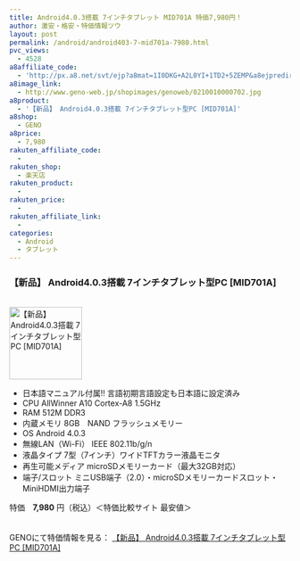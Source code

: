 ```yaml
---
title: Android4.0.3搭載 7インチタブレット MID701A 特価7,980円！
author: 激安・格安・特価情報ツウ
layout: post
permalink: /android/android403-7-mid701a-7980.html
pvc_views:
  - 4528
a8affiliate_code:
  - 'http://px.a8.net/svt/ejp?a8mat=1I0DKG+A2L0YI+1TD2+5ZEMP&a8ejpredirect=http://www.geno-web.jp/shopdetail/021001000070/'
a8image_link:
  - http://www.geno-web.jp/shopimages/genoweb/0210010000702.jpg
a8product:
  - '【新品】 Android4.0.3搭載 7インチタブレット型PC [MID701A]'
a8shop:
  - GENO
a8price:
  - 7,980
rakuten_affiliate_code:
  - 
rakuten_shop:
  - 楽天店
rakuten_product:
  - 
rakuten_price:
  - 
rakuten_affiliate_link:
  - 
categories:
  - Android
  - タブレット
---
```

### 【新品】 Android4.0.3搭載 7インチタブレット型PC [MID701A]

<div class="img-bg2 img_L">
  <a href="http://px.a8.net/svt/ejp?a8mat=1I0DKG+A2L0YI+1TD2+5ZEMP&a8ejpredirect=http://www.geno-web.jp/shopdetail/021001000070/" title="【新品】 Android4.0.3搭載 7インチタブレット型PC [MID701A]" target="_blank"><br /> <img border="0" alt="【新品】 Android4.0.3搭載 7インチタブレット型PC [MID701A]" src="http://i0.wp.com/www.geno-web.jp/shopimages/genoweb/0210010000702.jpg?w=130"width="130" data-recalc-dims="1" /></a><br /> <img border="0" src="http://i2.wp.com/www16.a8.net/0.gif?resize=1%2C1" alt="" data-recalc-dims="1" />
</div>

<!--more-->

  * 日本語マニュアル付属!! 言語初期言語設定も日本語に設定済み
  * CPU AllWinner A10 Cortex-A8 1.5GHz
  * RAM 512M DDR3
  * 内蔵メモリ 8GB　NAND フラッシュメモリー
  * OS Android 4.0.3
  * 無線LAN（Wi-Fi） IEEE 802.11b/g/n
  * 液晶タイプ 7型（7インチ）ワイドTFTカラー液晶モニタ
  * 再生可能メディア microSDメモリーカード（最大32GB対応）
  * 端子/スロット ミニUSB端子（2.0）・microSDメモリーカードスロット・MiniHDMI出力端子

特価　<span class="tokka-price"><strong>7,980</strong></span> 円（税込）＜特価比較サイト 最安値＞

　  
GENOにて特価情報を見る： <span class="fs150p"><a href="http://px.a8.net/svt/ejp?a8mat=1I0DKG+A2L0YI+1TD2+5ZEMP&a8ejpredirect=http://www.geno-web.jp/shopdetail/021001000070/" target="_blank">【新品】 Android4.0.3搭載 7インチタブレット型PC [MID701A]</a></span>